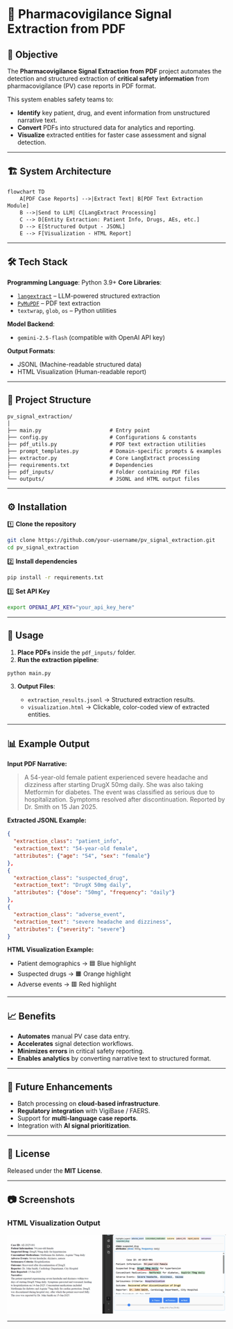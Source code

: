 # 📄 Pharmacovigilance Signal Extraction from PDF

## 📌 Objective
The **Pharmacovigilance Signal Extraction from PDF** project automates the detection and structured extraction of **critical safety information** from pharmacovigilance (PV) case reports in PDF format.  

This system enables safety teams to:
- **Identify** key patient, drug, and event information from unstructured narrative text.
- **Convert** PDFs into structured data for analytics and reporting.
- **Visualize** extracted entities for faster case assessment and signal detection.

---

## 🏗 System Architecture
```mermaid
flowchart TD
    A[PDF Case Reports] -->|Extract Text| B[PDF Text Extraction Module]
    B -->|Send to LLM| C[LangExtract Processing]
    C --> D[Entity Extraction: Patient Info, Drugs, AEs, etc.]
    D --> E[Structured Output - JSONL]
    E --> F[Visualization - HTML Report]
````

---

## 🛠 Tech Stack

**Programming Language**: Python 3.9+
**Core Libraries**:

* [`langextract`](https://pypi.org/project/langextract/) – LLM-powered structured extraction
* [`PyMuPDF`](https://pymupdf.readthedocs.io/) – PDF text extraction
* `textwrap`, `glob`, `os` – Python utilities

**Model Backend**:

* `gemini-2.5-flash` (compatible with OpenAI API key)

**Output Formats**:

* JSONL (Machine-readable structured data)
* HTML Visualization (Human-readable report)

---

## 📂 Project Structure

```
pv_signal_extraction/
│
├── main.py                      # Entry point
├── config.py                    # Configurations & constants
├── pdf_utils.py                 # PDF text extraction utilities
├── prompt_templates.py          # Domain-specific prompts & examples
├── extractor.py                 # Core LangExtract processing
├── requirements.txt             # Dependencies
├── pdf_inputs/                  # Folder containing PDF files
└── outputs/                     # JSONL and HTML output files
```

---

## ⚙️ Installation

1️⃣ **Clone the repository**

```bash
git clone https://github.com/your-username/pv_signal_extraction.git
cd pv_signal_extraction
```

2️⃣ **Install dependencies**

```bash
pip install -r requirements.txt
```

3️⃣ **Set API Key**

```bash
export OPENAI_API_KEY="your_api_key_here"
```

---

## 🚀 Usage

1. **Place PDFs** inside the `pdf_inputs/` folder.
2. **Run the extraction pipeline**:

```bash
python main.py
```

3. **Output Files**:

   * `extraction_results.jsonl` → Structured extraction results.
   * `visualization.html` → Clickable, color-coded view of extracted entities.

---

## 📊 Example Output

**Input PDF Narrative:**

> A 54-year-old female patient experienced severe headache and dizziness after starting DrugX 50mg daily. She was also taking Metformin for diabetes. The event was classified as serious due to hospitalization. Symptoms resolved after discontinuation. Reported by Dr. Smith on 15 Jan 2025.

**Extracted JSONL Example:**

```json
{
  "extraction_class": "patient_info",
  "extraction_text": "54-year-old female",
  "attributes": {"age": "54", "sex": "female"}
},
{
  "extraction_class": "suspected_drug",
  "extraction_text": "DrugX 50mg daily",
  "attributes": {"dose": "50mg", "frequency": "daily"}
},
{
  "extraction_class": "adverse_event",
  "extraction_text": "severe headache and dizziness",
  "attributes": {"severity": "severe"}
}
```

**HTML Visualization Example:**

* Patient demographics → 🟦 Blue highlight
* Suspected drugs → 🟧 Orange highlight
* Adverse events → 🟥 Red highlight

---

## 📈 Benefits

* **Automates** manual PV case data entry.
* **Accelerates** signal detection workflows.
* **Minimizes errors** in critical safety reporting.
* **Enables analytics** by converting narrative text to structured format.

---

## 🔮 Future Enhancements

* Batch processing on **cloud-based infrastructure**.
* **Regulatory integration** with VigiBase / FAERS.
* Support for **multi-language case reports**.
* Integration with **AI signal prioritization**.

---

## 📜 License

Released under the **MIT License**.

---

## 📷 Screenshots
### HTML Visualization Output

![Visualization Example](LangExtract.gif)

---

```
